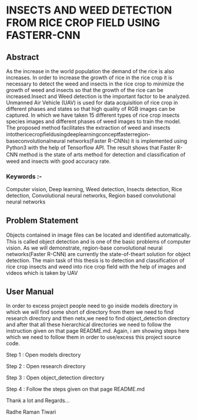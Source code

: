 # INSECTS AND  WEED DETECTION FROM RICE CROP FIELD USING FASTERR-CNN

## Abstract


As the increase in the world population the demand of the rice is also increases. In order to increase the growth of rice in the rice crop it is necessary to detect the weed and insects in the rice crop to minimize the growth of weed and insects so that the growth of the rice can be increased.Insect and Weed detection is the important factor to be analyzed. Unmanned Air Vehicle (UAV) is used for data acquisition of rice crop in different phases and states so that high quality of RGB images can be captured. In which we have taken 15 different types of rice crop insects species images and different phases of weed images to train the model. The proposed method facilitates the extraction of weed and insects intothericecropﬁeldusingdeeplearningconceptfasterregion-baseconvolutionalneural networks(Faster R-CNNs) it is implemented using Python3 with the help of Tensorﬂow API. The result shows that Faster R-CNN method is the state of arts method for detection and classiﬁcation of weed and insects with good accuracy rate.

### Keywords :- 
Computer vision, Deep learning, Weed detection, Insects detection, Rice detection, Convolutional neural networks, Region based convolutional neural networks



## Problem Statement


 Objects contained in image ﬁles can be located and identiﬁed automatically. This is called object detection and is one of the basic problems of computer vision. As we will demonstrate, region-base convolutional neural networks(Faster R-CNN) are currently the state-of-theart solution for object detection. The main task of this thesis is to detection and classification of rice crop insects and weed into rice crop field with the help of images and videos which is taken by UAV


## User Manual 


In order to excess project people need to go inside models directory in which we will find some short of directory from them we need to find research directory and then netx,we need to find object_detection directory and after that  all these hierarchical directories we need to follow the instruction given on that page README.md. Again, i am showing steps here which we need to follow them in order to use/excess this project source code.

Step 1 : Open models directory

Step 2 : Open research directory

Step 3 : Open object_detection directory

Step 4 : Follow the steps given on that page README.md


Thank a lot and Regards...

Radhe Raman Tiwari
